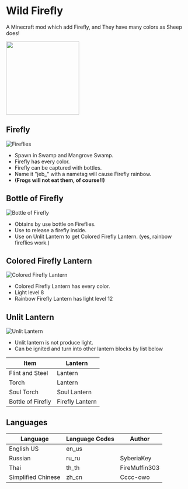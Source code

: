 # Wild Firefly
A Minecraft mod which add Firefly, and They have many colors as Sheep does!

[<img src="https://i.imgur.com/Ol1Tcf8.png" width="200">](https://modrinth.com/mod/fabric-api)
## Firefly
![Fireflies](https://i.imgur.com/t8tmcIf.png)
- Spawn in Swamp and Mangrove Swamp.
- Firefly has every color.
- Firefly can be captured with bottles.
- Name it "jeb_" with a nametag will cause Firefly rainbow.
- **(Frogs will not eat them, of course!!)**
## Bottle of Firefly
![Bottle of Firefly](https://i.imgur.com/jhHhq0w.png)
- Obtains by use bottle on Fireflies.
- Use to release a firefly inside.
- Use on Unlit Lantern to get Colored Firefly Lantern. (yes, rainbow fireflies work.)
## Colored Firefly Lantern
![Colored Firefly Lantern](https://i.imgur.com/IYtxVcs.png)
- Colored Firefly Lantern has every color.
- Light level 8
- Rainbow Firefly Lantern has light level 12
## Unlit Lantern
![Unlit Lantern](https://i.imgur.com/pDJxxzp.png)
- Unlit lantern is not produce light.
- Can be ignited and turn into other lantern blocks by list below

| Item              | Lantern         |
|-------------------|-----------------|
| Flint and Steel   | Lantern         |
| Torch             | Lantern         |
| Soul Torch        | Soul Lantern    |
| Bottle of Firefly | Firefly Lantern |
## Languages
| Language           | Language Codes | Author        |
|--------------------|----------------|---------------|
| English US         | en_us          |               |
| Russian            | ru_ru          | SyberiaKey    |
| Thai               | th_th          | FireMuffin303 |
| Simplified Chinese | zh_cn          | Cccc-owo      |
